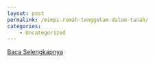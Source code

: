 ```yaml
---
layout: post
permalink: /mimpi-rumah-tenggelam-dalam-tanah/
categories:
    - Uncategorized
---
```


[Baca Selengkapnya](/09)